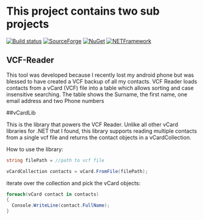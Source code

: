 # This project contains two sub projects
[![Build status](https://ci.appveyor.com/api/projects/status/sbhyvvpj8jy8ifmw/branch/master?svg=true)](https://ci.appveyor.com/project/BolorunduroWinnerTimothy/vcf-reader/branch/master)   [![SourceForge](https://img.shields.io/badge/downloads-8%2Fwk-brightgreen.svg)](https://sourceforge.net/projects/vcf-reader/) [![NuGet](https://img.shields.io/badge/nuget-1.1.1-blue.svg)](https://www.nuget.org/packages/vCardLib.dll) [![NETFramework](https://img.shields.io/badge/.net-4.5-ff66b6.svg)]()

## VCF-Reader

This tool was developed because I recently lost my android phone but was blessed to have created a VCF backup of all my contacts. VCF Reader loads contacts from a vCard (VCF) file into a table which allows sorting and case insensitive searching. The table shows the Surname, the first name, one email address and two Phone numbers

##vCardLib

This is the library that powers the VCF Reader. Unlike all other vCard libraries for .NET that I found, this library supports reading multiple contacts from a single vcf file and returns the contact objects in a vCardCollection.

How to use the library:

```csharp
string filePath = //path to vcf file

vCardCollection contacts = vCard.FromFile(filePath);
```


iterate over the collection and pick the vCard objects:

```csharp
foreach(vCard contact in contacts)
{
  Console.WriteLine(contact.FullName);
}
```
